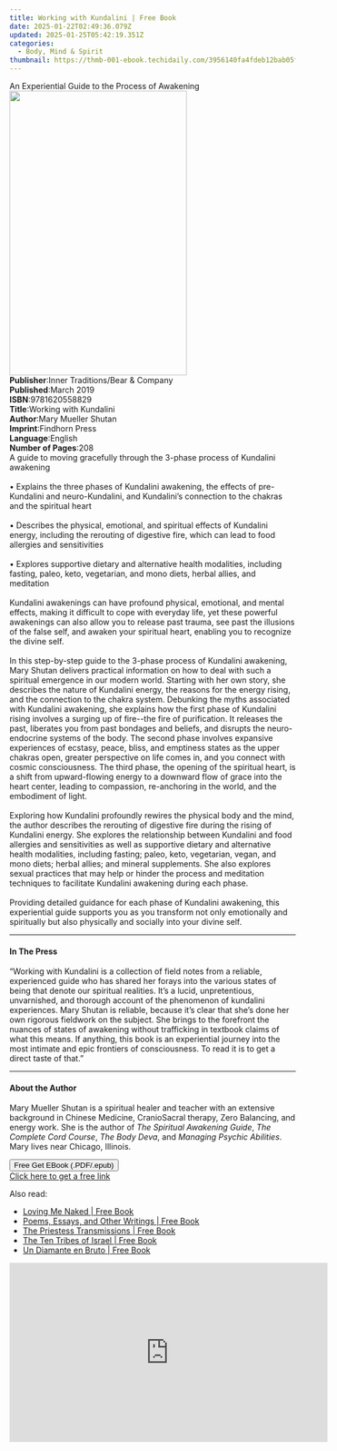 ```yaml
---
title: Working with Kundalini | Free Book
date: 2025-01-22T02:49:36.079Z
updated: 2025-01-25T05:42:19.351Z
categories:
  - Body, Mind & Spirit
thumbnail: https://thmb-001-ebook.techidaily.com/3956140fa4fdeb12bab05f1c3b7e2b0489069b152ab886d50181cf74ae21e85c.jpg
---
```

<main id="book-container">
  <div class="flex flex-col">
    <div class="book-brief flex-1 py-6 px-4 sm:p-6 md:py-10 md:px-8">
      <!-- brief-->
      <div class="book-brief-main">
        An Experiential Guide to the Process of Awakening
      </div>
    </div>
    <div
      class="book-meta-info flex-1 grid gap-4 col-start-1 col-end-3 row-start-1 sm:mb-6 sm:grid-cols-4 lg:gap-6 lg:col-start-2 lg:row-end-6 lg:row-span-6 lg:mb-0"
    >
      <div
        class="book-meta-info-left place-content-center mt-4 p-4 text-sm leading-6 col-start-2 col-span-2 dark:text-slate-400"
      >
        <img
          class="w-full h-500 object-cover rounded-lg sm:h-255 sm:col-span-2 lg:col-span-full"
          src="https://img-001-ebook.techidaily.com/bef29e33a84d99ed745af0489fa731c22876a1e9504e4fe1a03a65c442aaa655.jpg"
          alt=""
          width="312"
          height="500"
        />
      </div>
      <div
        class="book-meta-info-right mt-2 col-start-1 row-start-2 col-span-3 self-center"
      >
        <!-- meta data  -->
        <div class="flex flex-col px-4 md:px-8">
          <div class="flex-1">
            <strong>Publisher</strong>:<span class="px-2"
              >Inner Traditions/Bear &amp; Company</span
            >
          </div>
          <div class="flex-1">
            <strong>Published</strong>:<span class="px-2">March 2019</span>
          </div>
          <div class="flex-1">
            <strong>ISBN</strong>:<span class="px-2">9781620558829</span>
          </div>
          <div class="flex-1">
            <strong>Title</strong>:<span class="px-2"
              >Working with Kundalini</span
            >
          </div>
          <div class="flex-1">
            <strong>Author</strong>:<span class="px-2"
              >Mary Mueller Shutan</span
            >
          </div>
          <div class="flex-1">
            <strong>Imprint</strong>:<span class="px-2">Findhorn Press</span>
          </div>
          <div class="flex-1">
            <strong>Language</strong>:<span class="px-2">English</span>
          </div>
          <div class="flex-1">
            <strong>Number of Pages</strong>:<span class="px-2">208</span>
          </div>
        </div>
      </div>
    </div>
    <div class="book-description flex-1 py-6 px-4 sm:p-6 md:py-10 md:px-8">
      <div class="book-description-main">
        <div accordion-content="" id="description">
          A guide to moving gracefully through the 3-phase process of Kundalini
          awakening <br /><br />• Explains the three phases of Kundalini
          awakening, the effects of pre-Kundalini and neuro-Kundalini, and
          Kundalini’s connection to the chakras and the spiritual heart
          <br /><br />• Describes the physical, emotional, and spiritual effects
          of Kundalini energy, including the rerouting of digestive fire, which
          can lead to food allergies and sensitivities <br /><br />• Explores
          supportive dietary and alternative health modalities, including
          fasting, paleo, keto, vegetarian, and mono diets, herbal allies, and
          meditation <br /><br />Kundalini awakenings can have profound
          physical, emotional, and mental effects, making it difficult to cope
          with everyday life, yet these powerful awakenings can also allow you
          to release past trauma, see past the illusions of the false self, and
          awaken your spiritual heart, enabling you to recognize the divine
          self. <br /><br />In this step-by-step guide to the 3-phase process of
          Kundalini awakening, Mary Shutan delivers practical information on how
          to deal with such a spiritual emergence in our modern world. Starting
          with her own story, she describes the nature of Kundalini energy, the
          reasons for the energy rising, and the connection to the chakra
          system. Debunking the myths associated with Kundalini awakening, she
          explains how the first phase of Kundalini rising involves a surging up
          of fire--the fire of purification. It releases the past, liberates you
          from past bondages and beliefs, and disrupts the neuro-endocrine
          systems of the body. The second phase involves expansive experiences
          of ecstasy, peace, bliss, and emptiness states as the upper chakras
          open, greater perspective on life comes in, and you connect with
          cosmic consciousness. The third phase, the opening of the spiritual
          heart, is a shift from upward-flowing energy to a downward flow of
          grace into the heart center, leading to compassion, re-anchoring in
          the world, and the embodiment of light. <br /><br />Exploring how
          Kundalini profoundly rewires the physical body and the mind, the
          author describes the rerouting of digestive fire during the rising of
          Kundalini energy. She explores the relationship between Kundalini and
          food allergies and sensitivities as well as supportive dietary and
          alternative health modalities, including fasting; paleo, keto,
          vegetarian, vegan, and mono diets; herbal allies; and mineral
          supplements. She also explores sexual practices that may help or
          hinder the process and meditation techniques to facilitate Kundalini
          awakening during each phase. <br /><br />Providing detailed guidance
          for each phase of Kundalini awakening, this experiential guide
          supports you as you transform not only emotionally and spiritually but
          also physically and socially into your divine self.
        </div>
        <div class="accordion-fader"></div>
      </div>
    </div>
    <div class="book-excerpts flex-1 py-6 px-4 sm:p-6 md:py-10 md:px-8">
      <!-- excerpts-->
      <div class="book-excerpts-main">
        <hr />
        <h4 class="placeholder placeholder-heading">
          <span>In The Press</span>
        </h4>
        <p>
          “Working with Kundalini is a collection of field notes from a
          reliable, experienced guide who has shared her forays into the various
          states of being that denote our spiritual realities. It’s a lucid,
          unpretentious, unvarnished, and thorough account of the phenomenon of
          kundalini experiences. Mary Shutan is reliable, because it’s clear
          that she’s done her own rigorous fieldwork on the subject. She brings
          to the forefront the nuances of states of awakening without
          trafficking in textbook claims of what this means. If anything, this
          book is an experiential journey into the most intimate and epic
          frontiers of consciousness. To read it is to get a direct taste of
          that.”
        </p>
      </div>
    </div>
    <div class="book-about-author flex-1 py-6 px-4 sm:p-6 md:py-10 md:px-8">
      <!-- about author-->
      <div class="book-main-author-main">
        <hr />
        <h4 class="placeholder placeholder-heading">
          <span>About the Author</span>
        </h4>
        <p>
          Mary Mueller Shutan is a spiritual healer and teacher with an
          extensive background in Chinese Medicine, CranioSacral therapy, Zero
          Balancing, and energy work. She is the author of
          <i>The Spiritual Awakening Guide</i>, <i>The Complete Cord Course</i>,
          <i>The Body Deva</i>, and <i>Managing Psychic Abilities</i>. Mary
          lives near Chicago, Illinois.
        </p>
      </div>
    </div>
    <div class="book-free-get flex-1 py-6 px-4 sm:p-6 md:py-10 md:px-8">
      <button
        id="btn-free-get"
        class="bg-blue-500 hover:bg-blue-700 text-white font-bold py-2 px-4 rounded"
      >
        Free Get EBook (.PDF/.epub)
      </button>
      <div id="countdown-display" class="px-2 text-lg mt-2"></div>
      <a
        id="free-link"
        class="hidden bg-blue-500 hover:bg-blue-700 text-white font-bold py-2 px-4 rounded"
        href="https://www.ebooks.com/en-us/book/96393690/working-with-kundalini/mary-mueller-shutan/"
        target="_blank"
        >Click here to get a free link</a
      >
    </div>
    <script>
      let countdownTime = 0;
      let countdownInterval = null;
      document
        .getElementById('btn-free-get')
        .addEventListener('click', startCountdown);
      function startCountdown() {
        countdownTime = new Date().getTime() + 60000 * 3;
        countdownInterval = setInterval(updateCountdown, 1000);
        document.getElementById('btn-free-get').disabled = true;
        document
          .getElementById('btn-free-get')
          .classList.add('bg-gray-500', 'cursor-not-allowed');
      }
      function updateCountdown() {
        let currentTime = new Date().getTime();
        let timeLeft = countdownTime - currentTime;
        let secondsLeft = Math.floor(timeLeft / 1000);
        document.getElementById('countdown-display').innerHTML =
          `Remaining time: ${secondsLeft} seconds.`;
        if (secondsLeft <= 0) {
          clearInterval(countdownInterval);
          document.getElementById('btn-free-get').classList.add('hidden');
          document.getElementById('free-link').classList.remove('hidden');
          document.getElementById('countdown-display').innerHTML = '';
        }
      }
    </script>
  </div>
</main>

<ins class="adsbygoogle"
      style="display:block"
      data-ad-client="ca-pub-7571918770474297"
      data-ad-slot="8358498916"
      data-ad-format="auto"
      data-full-width-responsive="true"></ins>
    

<span class="atpl-alsoreadstyle">Also read:</span>
<div><ul>
<li><a href="https://novels-ebooks.techidaily.com/210573736-9781737885955-loving-me-naked/"><u>Loving Me Naked | Free Book</u></a></li>
<li><a href="https://novels-ebooks.techidaily.com/210573997-9781956796155-poems-essays-and-other-writings/"><u>Poems, Essays, and Other Writings | Free Book</u></a></li>
<li><a href="https://novels-ebooks.techidaily.com/210573842-9781735658278-the-priestess-transmissions/"><u>The Priestess Transmissions | Free Book</u></a></li>
<li><a href="https://novels-ebooks.techidaily.com/210573982-9781088036235-the-ten-tribes-of-israel/"><u>The Ten Tribes of Israel | Free Book</u></a></li>
<li><a href="https://novels-ebooks.techidaily.com/210573831-9781662493973-un-diamante-en-bruto/"><u>Un Diamante en Bruto | Free Book</u></a></li>
</ul></div>

<!-- affiliate ads begin -->
<iframe width="560" height="315" src="https://www.youtube.com/embed/LaWcXdTn5SE?si=QbxEkX-4a17J5RVs" title="YouTube video player" frameborder="0" allow="accelerometer; autoplay; clipboard-write; encrypted-media; gyroscope; picture-in-picture; web-share" referrerpolicy="strict-origin-when-cross-origin" allowfullscreen></iframe>
<!-- affiliate ads end -->

